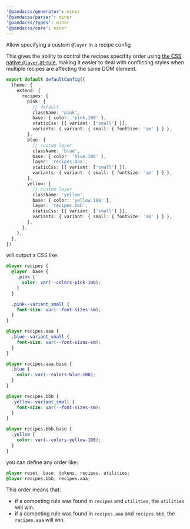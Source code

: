 ```yaml
---
'@pandacss/generator': minor
'@pandacss/parser': minor
'@pandacss/types': minor
'@pandacss/core': minor
---
```


Allow specifying a custom `@layer` in a recipe config

This gives the ability to control the recipes specifity order using
[the CSS native `@layer` at-rule](https://developer.mozilla.org/en-US/docs/Web/CSS/@layer), making it easier to deal
with conflicting styles when multiple recipes are affecting the same DOM element.

```ts
export default defaultConfig({
  theme: {
    extend: {
      recipes: {
        pink: {
          // default
          className: 'pink',
          base: { color: 'pink.100' },
          staticCss: [{ variant: ['small'] }],
          variants: { variant: { small: { fontSize: 'sm' } } },
        },
        blue: {
          // custom layer
          className: 'blue',
          base: { color: 'blue.100' },
          layer: 'recipes.aaa',
          staticCss: [{ variant: ['small'] }],
          variants: { variant: { small: { fontSize: 'sm' } } },
        },
        yellow: {
          // custom layer
          className: 'yellow',
          base: { color: 'yellow.100' },
          layer: 'recipes.bbb',
          staticCss: [{ variant: ['small'] }],
          variants: { variant: { small: { fontSize: 'sm' } } },
        },
      },
    },
  },
})
```

will output a CSS like:

```css
@layer recipes {
  @layer _base {
    .pink {
      color: var(--colors-pink-100);
    }
  }

  .pink--variant_small {
    font-size: var(--font-sizes-sm);
  }
}

@layer recipes.aaa {
  .blue--variant_small {
    font-size: var(--font-sizes-sm);
  }
}

@layer recipes.aaa.base {
  .blue {
    color: var(--colors-blue-100);
  }
}

@layer recipes.bbb {
  .yellow--variant_small {
    font-size: var(--font-sizes-sm);
  }
}

@layer recipes.bbb.base {
  .yellow {
    color: var(--colors-yellow-100);
  }
}
```

you can define any order like:

```css
@layer reset, base, tokens, recipes, utilities;
@layer recipes.bbb, recipes.aaa;
```

This order means that:

- if a competing rule was found in `recipes` and `utilities`, the `utilities` will win.
- if a competing rule was found in `recipes.aaa` and `recipes.bbb`, the `recipes.aaa` will win.
